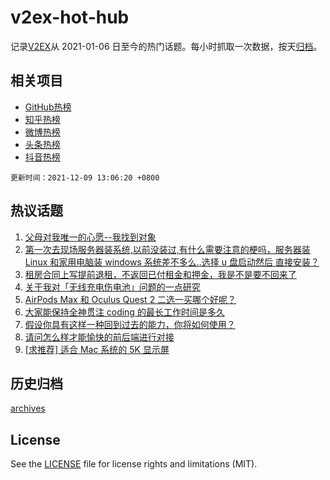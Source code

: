 # v2ex-hot-hub

 记录[V2EX](https://www.v2ex.com/)从 2021-01-06 日至今的热门话题。每小时抓取一次数据，按天[归档](archives)。
 
 ## 相关项目

- [GitHub热榜](https://github.com/snaildev/github-hot-hub)
- [知乎热榜](https://github.com/snaildev/zhihu-hot-hub)
- [微博热榜](https://github.com/snaildev/weibo-hot-hub)
- [头条热榜](https://github.com/snaildev/toutiao-hot-hub)
- [抖音热榜](https://github.com/snaildev/douyin-hot-hub)


 `更新时间：2021-12-09 13:06:20 +0800`

## 热议话题

1. [父母对我唯一的心愿--我找到对象](https://www.v2ex.com/t/820907)
1. [第一次去现场服务器装系统,以前没装过,有什么需要注意的梗吗，服务器装 Linux 和家用电脑装 windows 系统差不多么..选择 u 盘启动然后 直接安装？](https://www.v2ex.com/t/820945)
1. [租房合同上写提前退租，不返回已付租金和押金，我是不是要不回来了](https://www.v2ex.com/t/820875)
1. [关于我对「无线充电伤电池」问题的一点研究](https://www.v2ex.com/t/820854)
1. [AirPods Max 和 Oculus Quest 2 二选一买哪个好呢？](https://www.v2ex.com/t/820894)
1. [大家能保持全神贯注 coding 的最长工作时间是多久](https://www.v2ex.com/t/820853)
1. [假设你具有这样一种回到过去的能力，你将如何使用？](https://www.v2ex.com/t/821015)
1. [请问怎么样才能愉快的前后端进行对接](https://www.v2ex.com/t/821032)
1. [[求推荐] 适合 Mac 系统的 5K 显示屏](https://www.v2ex.com/t/820906)

## 历史归档

[archives](archives)

## License

See the [LICENSE](LICENSE) file for license rights and limitations (MIT).
